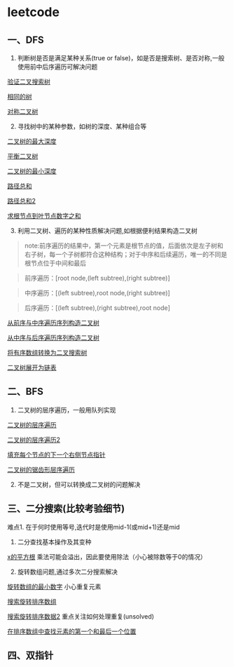 # leetcode

## 一、DFS
1. 判断树是否是满足某种关系(true or false)，如是否是搜索树、是否对称,一般使用前中后序遍历可解决问题


[验证二叉搜索树](https://leetcode-cn.com/problems/validate-binary-search-tree/)

[相同的树](https://leetcode-cn.com/problems/same-tree/)

[对称二叉树](https://leetcode-cn.com/problems/symmetric-tree/)

2. 寻找树中的某种参数，如树的深度、某种组合等

[二叉树的最大深度](https://leetcode-cn.com/problems/maximum-depth-of-binary-tree/)

[平衡二叉树](https://leetcode-cn.com/problems/balanced-binary-tree/)

[二叉树的最小深度](https://leetcode-cn.com/problems/minimum-depth-of-binary-tree/)

[路径总和](https://leetcode-cn.com/problems/path-sum/)

[路径总和2](https://leetcode-cn.com/problems/path-sum-ii/)

[求根节点到叶节点数字之和](https://leetcode-cn.com/problems/sum-root-to-leaf-numbers/)

3. 利用二叉树、遍历的某种性质解决问题,如根据便利结果构造二叉树

> note:前序遍历的结果中，第一个元素是根节点的值，后面依次是左子树和右子树，每一个子树都符合这种结构；对于中序和后续遍历，唯一的不同是根节点位于中间和最后

> 前序遍历：[root node,(left subtree),(right subtree)]

> 中序遍历：[(left subtree),root node,(right subtree)]

> 后序遍历：[(left subtree),(right subtree),root node]

[从前序与中序遍历序列构造二叉树](https://leetcode-cn.com/problems/construct-binary-tree-from-preorder-and-inorder-traversal/)

[从中序与后序遍历序列构造二叉树](https://leetcode-cn.com/problems/construct-binary-tree-from-inorder-and-postorder-traversal/)

[将有序数组转换为二叉搜索树](https://leetcode-cn.com/problems/convert-sorted-array-to-binary-search-tree/)

[二叉树展开为链表](https://leetcode-cn.com/problems/flatten-binary-tree-to-linked-list/)

## 二、BFS

1. 二叉树的层序遍历，一般用队列实现

[二叉树的层序遍历](https://leetcode-cn.com/problems/binary-tree-level-order-traversal/)

[二叉树的层序遍历2](https://leetcode-cn.com/problems/binary-tree-level-order-traversal-ii/)

[填充每个节点的下一个右侧节点指针](https://leetcode-cn.com/problems/populating-next-right-pointers-in-each-node/)

[二叉树的锯齿形层序遍历](https://leetcode-cn.com/problems/binary-tree-zigzag-level-order-traversal/)

2. 不是二叉树，但可以转换成二叉树的问题解决


## 三、二分搜索(比较考验细节)

难点1. 在于何时使用等号,迭代时是使用mid-1(或mid+1)还是mid

1. 二分查找基本操作及其变种

[x的平方根](https://leetcode-cn.com/problems/sqrtx/) 乘法可能会溢出，因此要使用除法（小心被除数等于0的情况）

2. 旋转数组问题,通过多次二分搜索解决

[旋转数组的最小数字](https://leetcode-cn.com/problems/xuan-zhuan-shu-zu-de-zui-xiao-shu-zi-lcof/) 小心重复元素

[搜索旋转排序数组](https://leetcode-cn.com/problems/search-in-rotated-sorted-array/)

[搜索旋转排序数据2](https://leetcode-cn.com/problems/search-in-rotated-sorted-array-ii/) 重点关注如何处理重复(unsolved)

[在排序数组中查找元素的第一个和最后一个位置](https://leetcode-cn.com/problems/find-first-and-last-position-of-element-in-sorted-array/)

## 四、双指针
